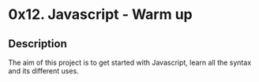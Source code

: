 # 0x12. Javascript - Warm up

## Description


The aim of this project is to get started with Javascript, learn all the syntax and its different uses.
